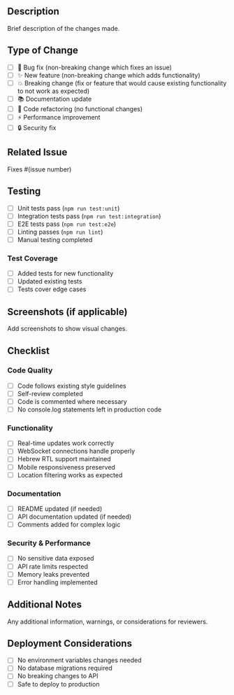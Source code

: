 ## Description

Brief description of the changes made.

## Type of Change

- [ ] 🐛 Bug fix (non-breaking change which fixes an issue)
- [ ] ✨ New feature (non-breaking change which adds functionality)  
- [ ] 💥 Breaking change (fix or feature that would cause existing functionality to not work as expected)
- [ ] 📚 Documentation update
- [ ] 🧹 Code refactoring (no functional changes)
- [ ] ⚡ Performance improvement
- [ ] 🔒 Security fix

## Related Issue

Fixes #(issue number)

## Testing

- [ ] Unit tests pass (`npm run test:unit`)
- [ ] Integration tests pass (`npm run test:integration`)
- [ ] E2E tests pass (`npm run test:e2e`)
- [ ] Linting passes (`npm run lint`)
- [ ] Manual testing completed

### Test Coverage
- [ ] Added tests for new functionality
- [ ] Updated existing tests
- [ ] Tests cover edge cases

## Screenshots (if applicable)

Add screenshots to show visual changes.

## Checklist

### Code Quality
- [ ] Code follows existing style guidelines
- [ ] Self-review completed
- [ ] Code is commented where necessary
- [ ] No console.log statements left in production code

### Functionality  
- [ ] Real-time updates work correctly
- [ ] WebSocket connections handle properly
- [ ] Hebrew RTL support maintained
- [ ] Mobile responsiveness preserved
- [ ] Location filtering works as expected

### Documentation
- [ ] README updated (if needed)
- [ ] API documentation updated (if needed)
- [ ] Comments added for complex logic

### Security & Performance
- [ ] No sensitive data exposed
- [ ] API rate limits respected
- [ ] Memory leaks prevented
- [ ] Error handling implemented

## Additional Notes

Any additional information, warnings, or considerations for reviewers.

## Deployment Considerations

- [ ] No environment variables changes needed
- [ ] No database migrations required
- [ ] No breaking changes to API
- [ ] Safe to deploy to production
